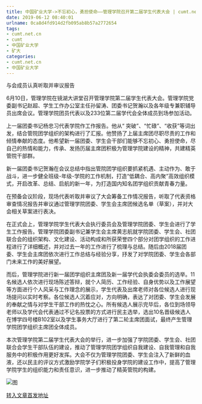 ```yaml
---
title: 中国矿业大学->不忘初心，勇担使命——管理学院召开第二届学生代表大会 | cumt.net.cn
date: 2019-06-12 08:40:01
urlname: 0ca8d4fd914d2fb095ab8b57a2772654
tags: 
- cumt.net.cn
- cumt
- 中国矿业大学
- 矿大
categories:
- cumt.net.cn
- 中国矿业大学
---
```



与会成员认真听取并审议报告

6月10日，管理学院在镜湖大讲堂召开管理学院第二届学生代表大会。管理学院党委副书记赵超、学生工作办公室主任孙留涛、团委书记贺瀚以及各年级专兼职辅导员出席会议。管理学院团员代表以及233位第二届学代会全体成员到场参加活动。

上一届团委书记杨忠习代表学院作工作报告。他从“ 突破”、“忙碌”、“收获”等词出发，结合管院团学组织的架构进行了汇报。他赞扬了上届主席团尽职尽责的工作和倾情奉献的态度。他希望新一届团委、学生会干部们能够不忘初心、勇担使命，尽自己的热情和能力，传承、发扬历届主席团积极为管理学院建设的精神，共建精英管院干部群。

新一届团委书记贺瀚在会议总结中指出管院团学组织要抓紧机遇、主动作为、敢于战斗，进一步健全班级-年级-学院的工作机制，打造“低耦合、高内聚”高效组织模式，开启改革、总结、启航的新一年，为打造国内知名团学组织贡献青春力量。

在预备会议阶段，现场代表听取并审议了大会筹备工作情况报告，听取了代表资格审查情况报告并审议通过管理学院团委、学生会主席团候选名单（草案），并对大会相关草案进行表决。

在正式会上，管理学院学生代表大会执行委员会及管理学院团委、学生会进行了学生工作报告。管理学院团委副书记兼学生会主席黄志航就学院团委、学生会、社团联合会的组织架构、文化建设、活动构成和所获荣誉四个部分对团学组织的工作进程进行了详细概述，并对过去一年的工作进行了梳理与总结。随后由2018届团委、学生会主席团依次进行工作总结与经验分享，抒发了对学院团委、学生会各部门未来工作的美好展望。

而后，管理学院进行新一届团学组织主席团及新一届学代会执委会委员的选举。11名候选人依次进行现场陈述答辩，就个人简历、工作经验、自身优势以及工作展望等方面进行个人风采与工作理念的展示，学生代表及出席老师对各位候选人进行现场提问以实时考察。各位候选人沉着应对，方向明确，表达了对团委、学生会发展的奉献之情与对学生干部工作的热忱之心。所有候选人展示完毕后，各位到场领导老师以及学代会代表通过不记名投票的方式进行民主选举，选出10名晋级候选人在博学四号楼B102室以及学生事务大厅进行了第二轮主席团面试，最终产生管理学院团学组织主席团全体成员。

本次管理学院第二届学生代表大会的举行，进一步加强了学院团委、学生会、社团联合会学生干部队伍的建设，推动了管理学院团学组织自我建设、自我管理和自我服务中的积极作用更好发挥。大会不仅为管理学院团委、学生会注入了新鲜的血液，还以民主的评议方式激励学院学子们积极投身学院的建设工作中，提高了管理学院学生的组织能力和责任意识，进一步推动了精英管院的构建。



![图](http://xwzx.cumt.edu.cn/_upload/article/images/2d/d2/d150f08b4416808916f37083bac8/3d899358-30c0-46c4-a3e7-4317bd15550d.jpg)

[转入文章首发地址](http://xwzx.cumt.edu.cn/12/ac/c523a529068/page.htm)